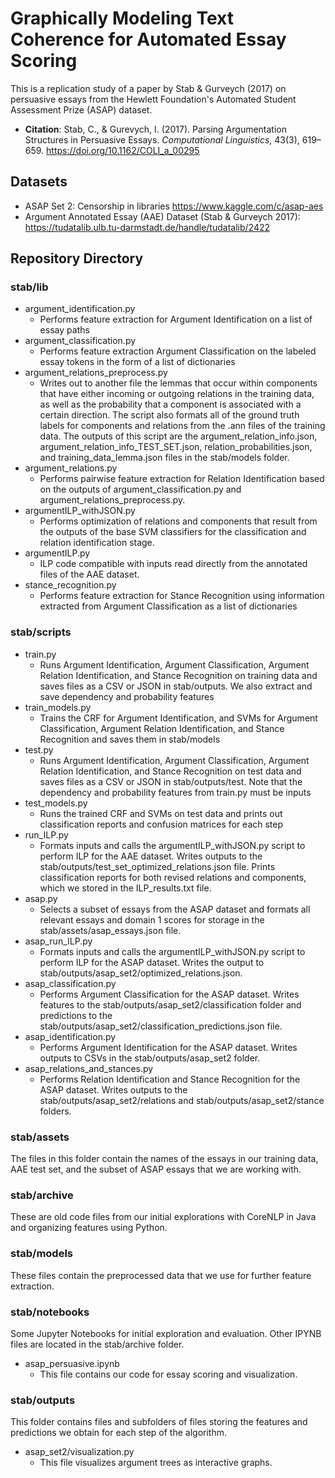 # Graphically Modeling Text Coherence for Automated Essay Scoring 
This is a replication study of a paper by Stab & Gurveych (2017) on persuasive essays from the Hewlett Foundation's Automated Student Assessment Prize (ASAP) dataset. 

- **Citation**: Stab, C., & Gurevych, I. (2017). Parsing Argumentation Structures in Persuasive Essays. *Computational Linguistics*, 43(3), 619–659. https://doi.org/10.1162/COLI_a_00295


## Datasets  
- ASAP Set 2: Censorship in libraries https://www.kaggle.com/c/asap-aes 
- Argument Annotated Essay (AAE) Dataset (Stab & Gurveych 2017): https://tudatalib.ulb.tu-darmstadt.de/handle/tudatalib/2422

## Repository Directory

### stab/lib
- argument_identification.py
    - Performs feature extraction for Argument Identification on a list of essay paths
- argument_classification.py
    - Performs feature extraction Argument Classification on the labeled essay tokens in the form of a list of dictionaries
- argument_relations_preprocess.py
    - Writes out to another file the lemmas that occur within components that have either incoming or outgoing relations in the training data, as well as the probability that a component is associated with a certain direction. The script also formats all of the ground truth labels for components and relations from the .ann files of the training data. The outputs of this script are the argument_relation_info.json, argument_relation_info_TEST_SET.json, relation_probabilities.json, and training_data_lemma.json files in the stab/models folder.  
- argument_relations.py
    - Performs pairwise feature extraction for Relation Identification based on the outputs of argument_classification.py and argument_relations_preprocess.py. 
- argumentILP_withJSON.py
    - Performs optimization of relations and components that result from the outputs of the base SVM classifiers for the classification and relation identification stage. 
- argumentILP.py 
    - ILP code compatible with inputs read directly from the annotated files of the AAE dataset. 
- stance_recognition.py
    - Performs feature extraction for Stance Recognition using information extracted from Argument Classification as a list of dictionaries

### stab/scripts 
- train.py
    - Runs Argument Identification, Argument Classification, Argument Relation Identification, and Stance Recognition on training data and saves files as a CSV or JSON in stab/outputs. We also extract and save dependency and probability features 
- train_models.py
    - Trains the CRF for Argument Identification, and SVMs for Argument Classification, Argument Relation Identification, and Stance Recognition and saves them in stab/models
- test.py
    - Runs Argument Identification, Argument Classification, Argument Relation Identification, and Stance Recognition on test data and saves files as a CSV or JSON in stab/outputs/test. Note that the dependency and probability features from train.py must be inputs
- test_models.py 
    - Runs the trained CRF and SVMs on test data and prints out classification reports and confusion matrices for each step
- run_ILP.py
    - Formats inputs and calls the argumentILP_withJSON.py script to perform ILP for the AAE dataset. Writes outputs to the stab/outputs/test_set_optimized_relations.json file. Prints classification reports for both revised relations and components, which we stored in the ILP_results.txt file. 
- asap.py 
    - Selects a subset of essays from the ASAP dataset and formats all relevant essays and domain 1 scores for storage in the stab/assets/asap_essays.json file.  
- asap_run_ILP.py 
    - Formats inputs and calls the argumentILP_withJSON.py script to perform ILP for the ASAP dataset. Writes the output to stab/outputs/asap_set2/optimized_relations.json. 
- asap_classification.py
    - Performs Argument Classification for the ASAP dataset. Writes features to the stab/outputs/asap_set2/classification folder and predictions to the stab/outputs/asap_set2/classification_predictions.json file. 
- asap_identification.py
    - Performs Argument Identification for the ASAP dataset. Writes outputs to CSVs in the stab/outputs/asap_set2 folder. 
- asap_relations_and_stances.py
    - Performs Relation Identification and Stance Recognition for the ASAP dataset. Writes outputs to the stab/outputs/asap_set2/relations and stab/outputs/asap_set2/stance folders. 

### stab/assets 
The files in this folder contain the names of the essays in our training data, AAE test set, and the subset of ASAP essays that we are working with. 
### stab/archive
These are old code files from our initial explorations with CoreNLP in Java and organizing features using Python. 
### stab/models 
These files contain the preprocessed data that we use for further feature extraction. 
### stab/notebooks 
Some Jupyter Notebooks for initial exploration and evaluation. Other IPYNB files are located in the stab/archive folder. 
- asap_persuasive.ipynb
    - This file contains our code for essay scoring and visualization. 
### stab/outputs 
This folder contains files and subfolders of files storing the features and predictions we obtain for each step of the algorithm. 
- asap_set2/visualization.py 
    - This file visualizes argument trees as interactive graphs. 

